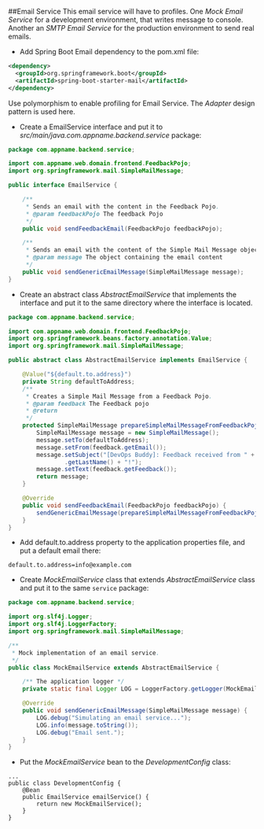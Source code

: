 ##Email Service
This email service will have to profiles. One *Mock Email Service* for a development environment, that writes message to console. Another an *SMTP Email Service* for the production environment to send real emails.
- Add Spring Boot Email dependency to the pom.xml file:
```xml
<dependency>
  <groupId>org.springframework.boot</groupId>
  <artifactId>spring-boot-starter-mail</artifactId>
</dependency>
```
Use polymorphism to enable profiling for Email Service. The *Adapter* design pattern is used here.

- Create a EmailService interface and put it to *src/main/java.com.appname.backend.service* package:
```java
package com.appname.backend.service;

import com.appname.web.domain.frontend.FeedbackPojo;
import org.springframework.mail.SimpleMailMessage;

public interface EmailService {

    /**
     * Sends an email with the content in the Feedback Pojo.
     * @param feedbackPojo The feedback Pojo
     */
    public void sendFeedbackEmail(FeedbackPojo feedbackPojo);

    /**
     * Sends an email with the content of the Simple Mail Message object.
     * @param message The object containing the email content
     */
    public void sendGenericEmailMessage(SimpleMailMessage message);
}
```
- Create an abstract class *AbstractEmailService* that implements the interface and put it to the same directory where the interface is located.
```java
package com.appname.backend.service;

import com.appname.web.domain.frontend.FeedbackPojo;
import org.springframework.beans.factory.annotation.Value;
import org.springframework.mail.SimpleMailMessage;

public abstract class AbstractEmailService implements EmailService {

    @Value("${default.to.address}")
    private String defaultToAddress;
    /**
     * Creates a Simple Mail Message from a Feedback Pojo.
     * @param feedback The Feedback pojo
     * @return
     */
    protected SimpleMailMessage prepareSimpleMailMessageFromFeedbackPojo(FeedbackPojo feedback) {
        SimpleMailMessage message = new SimpleMailMessage();
        message.setTo(defaultToAddress);
        message.setFrom(feedback.getEmail());
        message.setSubject("[DevOps Buddy]: Feedback received from " + feedback.getFirstName() + " " + feedback
                .getLastName() + "!");
        message.setText(feedback.getFeedback());
        return message;
    }

    @Override
    public void sendFeedbackEmail(FeedbackPojo feedbackPojo) {
        sendGenericEmailMessage(prepareSimpleMailMessageFromFeedbackPojo(feedbackPojo));
    }
}
```
- Add default.to.address property to the application properties file, and put a default email there:
```
default.to.address=info@example.com
```
- Create *MockEmailService* class that extends *AbstractEmailService* class and put it to the same `service` package:
```java
package com.appname.backend.service;

import org.slf4j.Logger;
import org.slf4j.LoggerFactory;
import org.springframework.mail.SimpleMailMessage;

/**
 * Mock implementation of an email service.
 */
public class MockEmailService extends AbstractEmailService {

    /** The application logger */
    private static final Logger LOG = LoggerFactory.getLogger(MockEmailService.class);

    @Override
    public void sendGenericEmailMessage(SimpleMailMessage message) {
        LOG.debug("Simulating an email service...");
        LOG.info(message.toString());
        LOG.debug("Email sent.");
    }
}
```
- Put the *MockEmailService* bean to the *DevelopmentConfig* class:
```
...
public class DevelopmentConfig {
    @Bean
    public EmailService emailService() {
        return new MockEmailService();
    }
}
```
